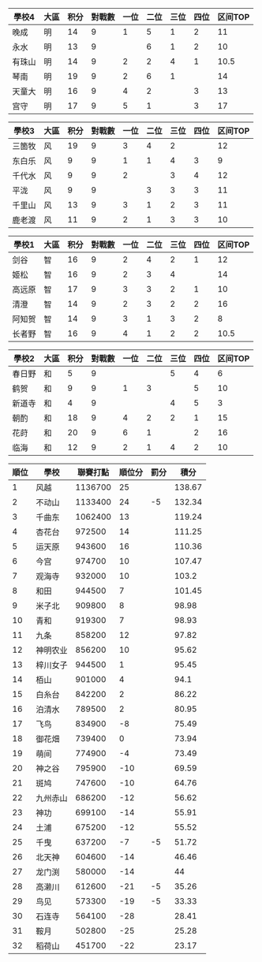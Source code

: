 | 學校4  | 大區 | 积分 | 對戰數 | 一位 | 二位 | 三位 | 四位 | 区间TOP |
| ------ | ---- | ---- | ------ | ---- | ---- | ---- | ---- | ------- |
| 晚成   | 明   | 14   | 9      | 1    | 5    | 1    | 2    | 11       |
| 永水   | 明   | 13   | 9      |      | 6    | 1    | 2    | 10       |
| 有珠山 | 明   | 14   | 9      | 2    | 2    | 4    | 1    | 10.5     |
| 琴南   | 明   | 19   | 9      | 2    | 6    | 1    |      | 14      |
| 天童大 | 明   | 16   | 9      | 4    | 2    |      | 3    | 13      |
| 宫守   | 明   | 17   | 9      | 5    | 1    |      | 3    | 17      |

| 學校3  | 大區 | 积分 | 對戰數 | 一位 | 二位 | 三位 | 四位 | 区间TOP |
| ------ | ---- | ---- | ------ | ---- | ---- | ---- | ---- | ------- |
| 三箇牧 | 风   | 19   | 9      | 3    | 4    | 2    |      | 12      |
| 东白乐 | 风   | 9    | 9      | 1    | 1    | 4    | 3    | 9       |
| 千代水 | 风   | 9    | 9      | 2    |      | 3    | 4    | 12     |
| 平泷   | 风   | 9    | 9      |      | 3    | 3    | 3    | 11      |
| 千里山 | 风   | 13   | 9      | 3    | 1    | 2    | 3    | 11      |
| 鹿老渡 | 风   | 11   | 9      | 2    | 1    | 3    | 3    | 10      |

| 學校1  | 大區 | 积分 | 對戰數 | 一位 | 二位 | 三位 | 四位 | 区间TOP |
| ------ | ---- | ---- | ------ | ---- | ---- | ---- | ---- | ------- |
| 剑谷   | 智   | 16   | 9      | 2    | 4    | 2    | 1    | 12      |
| 姬松   | 智   | 16   | 9      | 2    | 3    | 4    |      | 14      |
| 高远原 | 智   | 17   | 9      | 3    | 3    | 2    | 1    | 10       |
| 清澄   | 智   | 14   | 9      | 2    | 3    | 2   | 2    | 16      |
| 阿知贺 | 智   | 14   | 9      | 3    | 1    | 3    | 2    | 8       |
| 长者野 | 智   | 16   | 9      | 4    | 1    | 2    | 2    | 10.5     |

| 學校2  | 大區 | 积分 | 對戰數 | 一位 | 二位 | 三位 | 四位 | 区间TOP |
| ------ | ---- | ---- | ------ | ---- | ---- | ---- | ---- | ------- |
| 春日野 | 和   | 5    | 9      |      |      | 5    | 4    | 6       |
| 鹤贺   | 和   | 9    | 9      | 1    | 3    |      | 5    | 10       |
| 新道寺 | 和   | 4    | 9      |      |      | 4    | 5    | 3       |
| 朝酌   | 和   | 18   | 9      | 4    | 2    | 2    | 1    | 15      |
| 花莳   | 和   | 20   | 9      | 6    | 1    |      | 2    | 16      |
| 临海   | 和   | 12   | 9      | 2    | 1    | 4    | 2    | 10      |

順位|學校|聯賽打點|順位分|罰分|積分
-|-|-|-|-|-
1|风越|1136700|25||138.67
2|不动山|1133400|24|-5|132.34
3|千曲东|1062400|13||119.24
4|杏花台|972500|14||111.25
5|运天原|943600|16||110.36
6|今宫|974700|10||107.47
7|观海寺|932000|10||103.2
8|和田|944500|7||101.45
9|米子北|909800|8||98.98
10|青和|919300|7||98.93
11|九条|858200|12||97.82
12|神明农业|856200|10||95.62
13|梓川女子|944500|1||95.45
14|栢山|901000|4||94.1
15|白糸台|842200|2||86.22
16|泊清水|789500|2||80.95
17|飞鸟|834900|-8||75.49
18|御花畑|739400|0||73.94
19|萌间|774900|-4||73.49
20|神之谷|795900|-10||69.59
21|斑鸠|747600|-10||64.76
22|九州赤山|686200|-12||56.62
23|神功|699100|-14||55.91
24|土浦|675200|-12||55.52
25|千曳|637200|-7|-5|51.72
26|北天神|604600|-14||46.46
27|龙门渕|580000|-14||44
28|高濑川|612600|-21|-5|35.26
29|鸟见|573300|-19|-5|33.33
30|石连寺|564100|-28||28.41
31|鞍月|502800|-25||25.28
32|稻荷山|451700|-22||23.17

